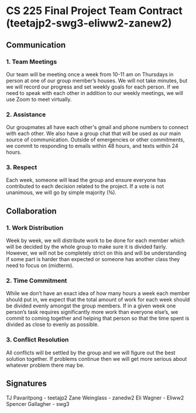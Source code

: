 # CS 225 Final Project Team Contract (teetajp2-swg3-eliww2-zanew2)
## **Communication**
### **1. Team Meetings**
Our team will be meeting once a week from 10-11 am on Thursdays in person at one of our group member’s houses. We will not take minutes, but we will record our progress and set weekly goals for each person. If we need to speak with each other in addition to our weekly meetings, we will use Zoom to meet virtually.
### **2. Assistance**
Our groupmates all have each other's gmail and phone numbers to connect with each other. We also have a group chat that will be used as our main source of communication. Outside of emergencies or other commitments, we commit to responding to emails within 48 hours, and texts within 24 hours.
### **3. Respect**
Each week, someone will lead the group and ensure everyone has contributed to each decision related to the project. If a vote is not unanimous, we will go by simple majority (¾).
## **Collaboration**
### **1. Work Distribution**
Week by week, we will distribute work to be done for each member which will be decided by the whole group to make sure it is divided fairly. However, we will not be completely strict on this and will be understanding if some part is harder than expected or someone has another class they need to focus on (midterm).
### **2. Time Commitment**
While we don’t have an exact idea of how many hours a week each member should put in, we expect that the total amount of work for each week should be divided evenly amongst the group members. If in a given week one person’s task requires significantly more work than everyone else’s, we commit to coming together and helping that person so that the time spent is divided as close to evenly as possible.
### **3. Conflict Resolution**
All conflicts will be settled by the group and we will figure out the best solution together. If problems continue then we will get more serious about whatever problem there may be.

## **Signatures**
TJ Pavaritpong - teetajp2
Zane Weinglass - zanedw2
Eli Wagner - Eliww2
Spencer Gallagher - swg3

